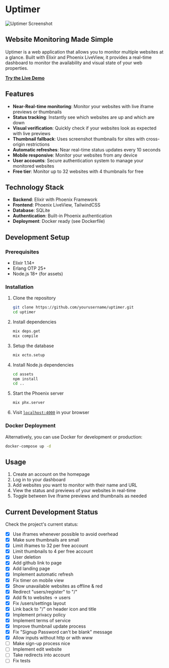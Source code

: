 # Uptimer

![Uptimer Screenshot](/Users/hendrikvosskamp/Desktop/Screenshot%202025-04-30%20at%2019.45.23.png)

## Website Monitoring Made Simple

Uptimer is a web application that allows you to monitor multiple websites at a glance. Built with Elixir and Phoenix LiveView, it provides a real-time dashboard to monitor the availability and visual state of your web properties.

**[Try the Live Demo](https://uptimer.duckdns.org)**

## Features

- **Near-Real-time monitoring**: Monitor your websites with live iframe previews or thumbnails
- **Status tracking**: Instantly see which websites are up and which are down
- **Visual verification**: Quickly check if your websites look as expected with live previews
- **Thumbnail fallback**: Uses screenshot thumbnails for sites with cross-origin restrictions
- **Automatic refreshes**: Near real-time status updates every 10 seconds
- **Mobile responsive**: Monitor your websites from any device
- **User accounts**: Secure authentication system to manage your monitored websites
- **Free tier**: Monitor up to 32 websites with 4 thumbnails for free

## Technology Stack

- **Backend**: Elixir with Phoenix Framework
- **Frontend**: Phoenix LiveView, TailwindCSS
- **Database**: SQLite
- **Authentication**: Built-in Phoenix authentication
- **Deployment**: Docker ready (see Dockerfile)

## Development Setup

### Prerequisites

- Elixir 1.14+
- Erlang OTP 25+
- Node.js 18+ (for assets)

### Installation

1. Clone the repository

   ```bash
   git clone https://github.com/yourusername/uptimer.git
   cd uptimer
   ```

2. Install dependencies

   ```bash
   mix deps.get
   mix compile
   ```

3. Setup the database

   ```bash
   mix ecto.setup
   ```

4. Install Node.js dependencies

   ```bash
   cd assets
   npm install
   cd ..
   ```

5. Start the Phoenix server

   ```bash
   mix phx.server
   ```

6. Visit [`localhost:4000`](http://localhost:4000) in your browser

### Docker Deployment

Alternatively, you can use Docker for development or production:

```bash
docker-compose up -d
```

## Usage

1. Create an account on the homepage
2. Log in to your dashboard
3. Add websites you want to monitor with their name and URL
4. View the status and previews of your websites in real-time
5. Toggle between live iframe previews and thumbnails as needed

## Current Development Status

Check the project's current status:

- [x] Use iframes whenever possible to avoid overhead
- [x] Make sure thumbnails are small
- [x] Limit iframes to 32 per free account
- [x] Limit thumbnails to 4 per free account
- [x] User deletion
- [x] Add github link to page
- [x] Add landing page
- [x] Implement automatic refresh
- [x] Fix timer on mobile view
- [x] Show unavailable websites as offline & red
- [x] Redirect "users/register" to "/"
- [x] Add fk to websites -> users
- [x] Fix /users/settings layout
- [x] Link back to "/" on header icon and title
- [x] Implement privacy policy
- [x] Implement terms of service
- [x] Improve thumbnail update process
- [x] Fix "Signup Password can't be blank" message
- [x] Allow inputs without http or with www
- [ ] Make sign-up process nice
- [ ] Implement edit website
- [ ] Take redirects into account
- [ ] Fix tests
